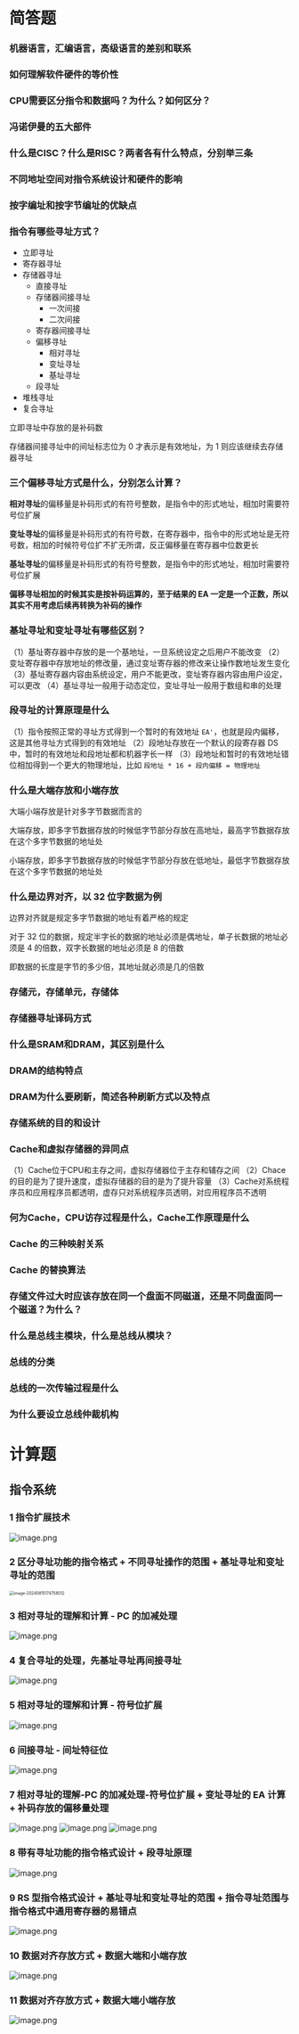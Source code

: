 # 简答题

### 机器语言，汇编语言，高级语言的差别和联系

### 如何理解软件硬件的等价性

### CPU需要区分指令和数据吗？为什么？如何区分？

### 冯诺伊曼的五大部件

### 什么是CISC？什么是RISC？两者各有什么特点，分别举三条


### 不同地址空间对指令系统设计和硬件的影响

### 按字编址和按字节编址的优缺点

### 指令有哪些寻址方式？

- 立即寻址
- 寄存器寻址
- 存储器寻址
	- 直接寻址
	- 存储器间接寻址
		- 一次间接
		- 二次间接
	- 寄存器间接寻址
	- 偏移寻址
		- 相对寻址
		- 变址寻址
		- 基址寻址
	- 段寻址
- 堆栈寻址
- 复合寻址

立即寻址中存放的是补码数

存储器间接寻址中的间址标志位为 0 才表示是有效地址，为 1 则应该继续去存储器寻址

### 三个偏移寻址方式是什么，分别怎么计算？

**相对寻址**的偏移量是补码形式的有符号整数，是指令中的形式地址，相加时需要符号位扩展

**变址寻址**的偏移量是补码形式的有符号数，在寄存器中，指令中的形式地址是无符号数，相加的时候符号位扩不扩无所谓，反正偏移量在寄存器中位数更长

**基址寻址**的偏移量是补码形式的有符号整数，是指令中的形式地址，相加时需要符号位扩展

**偏移寻址相加的时候其实是按补码运算的，至于结果的 EA 一定是一个正数，所以其实不用考虑后续再转换为补码的操作**

### 基址寻址和变址寻址有哪些区别？

（1）基址寄存器中存放的是一个基地址，一旦系统设定之后用户不能改变
（2）变址寄存器中存放地址的修改量，通过变址寄存器的修改来让操作数地址发生变化
（3）基址寄存器内容由系统设定，用户不能更改，变址寄存器内容由用户设定，可以更改
（4）基址寻址一般用于动态定位，变址寻址一般用于数组和串的处理

### 段寻址的计算原理是什么

（1）指令按照正常的寻址方式得到一个暂时的有效地址 `EA'`，也就是段内偏移，这是其他寻址方式得到的有效地址
（2）段地址存放在一个默认的段寄存器 DS 中，暂时的有效地址和段地址都和机器字长一样
（3）段地址和暂时的有效地址错位相加得到一个更大的物理地址，比如 `段地址 * 16 + 段内偏移 = 物理地址`

### 什么是大端存放和小端存放

大端小端存放是针对多字节数据而言的

大端存放，即多字节数据存放的时候低字节部分存放在高地址，最高字节数据存放在这个多字节数据的地址处

小端存放，即多字节数据存放的时候低字节部分存放在低地址，最低字节数据存放在这个多字节数据的地址处

### 什么是边界对齐，以 32 位字数据为例

边界对齐就是规定多字节数据的地址有着严格的规定

对于 32 位的数据，规定半字长的数据的地址必须是偶地址，单子长数据的地址必须是 4 的倍数，双字长数据的地址必须是 8 的倍数

即数据的长度是字节的多少倍，其地址就必须是几的倍数

### 存储元，存储单元，存储体

### 存储器寻址译码方式

### 什么是SRAM和DRAM，其区别是什么


### DRAM的结构特点

### DRAM为什么要刷新，简述各种刷新方式以及特点

### 存储系统的目的和设计

### Cache和虚拟存储器的异同点

（1）Cache位于CPU和主存之间，虚拟存储器位于主存和辅存之间
（2）Chace的目的是为了提升速度，虚拟存储器的目的是为了提升容量
（3）Cache对系统程序员和应用程序员都透明，虚存只对系统程序员透明，对应用程序员不透明

### 何为Cache，CPU访存过程是什么，Cache工作原理是什么


### Cache 的三种映射关系

### Cache 的替换算法

### 存储文件过大时应该存放在同一个盘面不同磁道，还是不同盘面同一个磁道？为什么？

### 什么是总线主模块，什么是总线从模块？

### 总线的分类

### 总线的一次传输过程是什么

### 为什么要设立总线仲裁机构

# 计算题

## 指令系统

### 1  指令扩展技术

![image.png](https://typora-1310242472.cos.ap-nanjing.myqcloud.com/typora_img/20241202084033.png)

### 2 区分寻址功能的指令格式 + 不同寻址操作的范围 + 基址寻址和变址寻址的范围

<img src="https://typora-1310242472.cos.ap-nanjing.myqcloud.com/typora_img/image-20240815174758012.png" alt="image-20240815174758012" style="zoom:50%;" />

### 3 相对寻址的理解和计算 - PC 的加减处理

![image.png](https://typora-1310242472.cos.ap-nanjing.myqcloud.com/typora_img/20241202093831.png)

### 4 复合寻址的处理，先基址寻址再间接寻址

![image.png](https://typora-1310242472.cos.ap-nanjing.myqcloud.com/typora_img/20241202094817.png)

### 5 相对寻址的理解和计算 - 符号位扩展

![image.png](https://typora-1310242472.cos.ap-nanjing.myqcloud.com/typora_img/20241202095503.png)

### 6 间接寻址 - 间址特征位

![image.png](https://typora-1310242472.cos.ap-nanjing.myqcloud.com/typora_img/20241202102446.png)

### 7 相对寻址的理解-PC 的加减处理-符号位扩展 + 变址寻址的 EA 计算  + 补码存放的偏移量处理

![image.png](https://typora-1310242472.cos.ap-nanjing.myqcloud.com/typora_img/20241202103750.png)
![image.png](https://typora-1310242472.cos.ap-nanjing.myqcloud.com/typora_img/20241202103759.png)
![image.png](https://typora-1310242472.cos.ap-nanjing.myqcloud.com/typora_img/20241202104130.png)

### 8 带有寻址功能的指令格式设计 + 段寻址原理

![image.png](https://typora-1310242472.cos.ap-nanjing.myqcloud.com/typora_img/20241202105657.png)

### 9 RS 型指令格式设计 +  基址寻址和变址寻址的范围 + 指令寻址范围与指令格式中通用寄存器的易错点

![image.png](https://typora-1310242472.cos.ap-nanjing.myqcloud.com/typora_img/20241202120827.png)

### 10 数据对齐存放方式 + 数据大端和小端存放

![image.png](https://typora-1310242472.cos.ap-nanjing.myqcloud.com/typora_img/20241202122804.png)

### 11 数据对齐存放方式 + 数据大端小端存放

![image.png](https://typora-1310242472.cos.ap-nanjing.myqcloud.com/typora_img/20241202122921.png)
